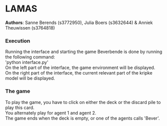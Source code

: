 # LAMAS
**Authors**: Sanne Berends (s3772950), Julia Boers (s3632644) & Anniek Theuwissen (s3764818)

### Execution
Running the interface and starting the game Beverbende is done by running the following command: \
'python interface.py' \
On the left part of the interface, the game environment will be displayed. \
On the right part of the interface, the current relevant part of the kripke model will be displayed.

### The game
To play the game, you have to click on either the deck or the discard pile to play this card. \
You alternately play for agent 1 and agent 2. \
The game ends when the deck is empty, or one of the agents calls 'Bever'.

